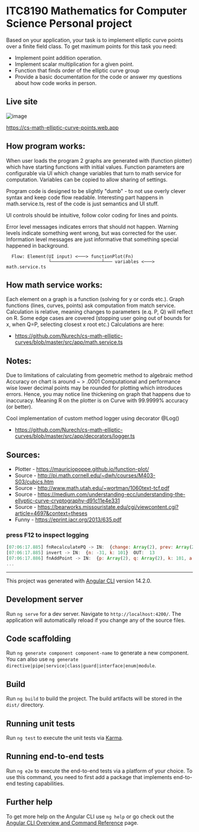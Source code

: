 # ITC8190 Mathematics for Computer Science Personal project

Based on your application, your task is to implement elliptic curve points over a finite field class. To get maximum points for this task you need:

* Implement point addition operation.
* Implement scalar multiplication for a given point.
* Function that finds order of the elliptic curve group
* Provide a basic documentation for the code or answer my questions about how code works in person.

## Live site
![image](https://github.com/Nurech/cs-math-elliptic-curves/assets/20840114/d3805e1e-6dd7-4b2b-ad72-baa9fd099b88)

https://cs-math-elliptic-curve-points.web.app

## How program works:

When user loads the program 2 graphs are generated with (function plotter) which
have starting functions with initial values. Function parameters are configurable
via UI which change variables that turn to math service for computation. Variables can be copied to allow sharing of settings.

Program code is designed to be slightly "dumb" - to not use overly clever
syntax and keep code flow readable. Interesting part happens in math.service.ts,
rest of the code is just semantics and UI stuff.

UI controls should be intuitive, follow color coding for lines and points.

Error level messages indicates errors that should not happen.
Warning levels indicate something went wrong, but was corrected for the user.
Information level messages are just informative that something special happened in background.
```
  Flow: Element(UI input) <───> functionPlot(Fn)
                └───────────────────┴─── variables <───> math.service.ts
```
## How math service works:

Each element on a graph is a function (solving for y or cords etc.).
Graph functions (lines, curves, points) ask computation from match service.
Calculation is relative, meaning changes to parameters (e.q. P, Q) will reflect on R.
Some edge cases are covered (stopping user going out of bounds for x, when Q=P, selecting closest x root etc.)
Calculations are here: 

* https://github.com/Nurech/cs-math-elliptic-curves/blob/master/src/app/math.service.ts

## Notes:

Due to limitations of calculating from geometric method to algebraic method
Accuracy on chart is around ~ > .0001
Computational and performance wise lower decimal points may be rounded for plotting which introduces errors.
Hence, you may notice line thickening on graph that happens due to inaccuracy.
Meaning R on the plotter is on Curve with 99.9999% accuracy (or better).


Cool implementation of custom method logger using decorator @Log()
* https://github.com/Nurech/cs-math-elliptic-curves/blob/master/src/app/decorators/logger.ts

## Sources:

* Plotter - https://mauriciopoppe.github.io/function-plot/
* Source - http://pi.math.cornell.edu/~dwh/courses/M403-S03/cubics.htm
* Source - http://www.math.utah.edu/~wortman/1060text-tcf.pdf
* Source - https://medium.com/understanding-ecc/understanding-the-ellyptic-curve-cryptography-d91c11e4e331
* Source - https://bearworks.missouristate.edu/cgi/viewcontent.cgi?article=4697&context=theses
* Funny - https://eprint.iacr.org/2013/635.pdf


### press F12 to inspect logging
```javascript
[07:06:17.885] fnRecalculatePQ -> IN:  {change: Array(2), prev: Array(2), curvePoints: Array(103)}  OUT:  (2) [31, 35]
[07:06:17.885] invert -> IN:  {n: -31, k: 101}  OUT:  13
[07:06:17.886] fnAddPoint -> IN:  {p: Array(2), q: Array(2), k: 101, a: 10}  OUT:  (2) [45, 73]
...
```

_________________

This project was generated with [Angular CLI](https://github.com/angular/angular-cli) version 14.2.0.

## Development server

Run `ng serve` for a dev server. Navigate to `http://localhost:4200/`. The application will automatically reload if you change any of the source files.

## Code scaffolding

Run `ng generate component component-name` to generate a new component. You can also use `ng generate directive|pipe|service|class|guard|interface|enum|module`.

## Build

Run `ng build` to build the project. The build artifacts will be stored in the `dist/` directory.

## Running unit tests

Run `ng test` to execute the unit tests via [Karma](https://karma-runner.github.io).

## Running end-to-end tests

Run `ng e2e` to execute the end-to-end tests via a platform of your choice. To use this command, you need to first add a package that implements end-to-end testing capabilities.

## Further help

To get more help on the Angular CLI use `ng help` or go check out the [Angular CLI Overview and Command Reference](https://angular.io/cli) page.
